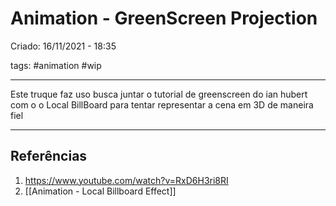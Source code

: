 # Animation - GreenScreen Projection
Criado: 16/11/2021 - 18:35

tags: #animation #wip

---

Este truque faz uso busca juntar o tutorial de greenscreen do ian hubert com o o Local BillBoard para tentar representar a cena em 3D de maneira fiel


---
## Referências
1. https://www.youtube.com/watch?v=RxD6H3ri8RI
2. [[Animation - Local Billboard Effect]]